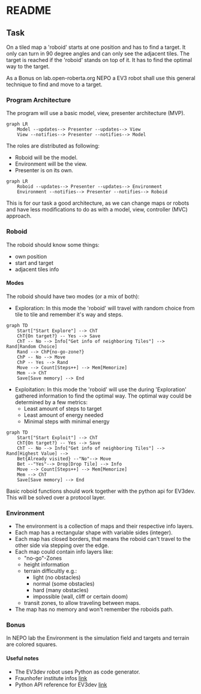# README

## Task

On a tiled map a 'roboid' starts at one position and has to find a target.
It only can turn in 90 degree angles and can only see the adjacent tiles.
The target is reached if the 'roboid' stands on top of it.
It has to find the optimal way to the target.

As a Bonus on lab.open-roberta.org NEPO a EV3 robot shall use this general
technique to find and move to a target.

### Program Architecture

The program will use a basic model, view, presenter architecture (MVP).

```mermaid
graph LR
    Model --updates--> Presenter --updates--> View
    View --notifies--> Presenter --notifies--> Model
```

The roles are distributed as following:

- Roboid will be the model.
- Environment will be the view.
- Presenter is on its own.

```mermaid
graph LR
    Roboid --updates--> Presenter --updates--> Environment
    Environment --notifies--> Presenter --notifies--> Roboid
```

This is for our task a good architecture, as we can change maps or robots and have less modifications to do as with a model, view, controller (MVC) approach.

### Roboid

The roboid should know some things:

- own position
- start and target
- adjacent tiles info

#### Modes

The roboid should have two modes (or a mix of both):

- Exploration:
    In this mode the 'roboid' will travel with random choice from tile to
    tile and remember it's way and steps.

```mermaid
graph TD
    Start["Start Explore"] --> ChT
    ChT{On target?} -- Yes --> Save
    ChT -- No --> Info["Get info of neighboring Tiles"] --> Rand[Random Choice]
    Rand --> ChP{no-go-zone?}
    ChP -- No --> Move
    ChP -- Yes --> Rand
    Move --> Count[Steps++] --> Mem[Memorize]
    Mem --> ChT
    Save[Save memory] --> End
```

- Exploitation:
    In this mode the 'roboid' will use the during 'Exploration' gathered
    information to find the optimal way.
    The optimal way could be determined by a few metrics:
  - Least amount of steps to target
  - Least amount of energy needed
  - Minimal steps with minimal energy

```mermaid
graph TD
    Start["Start Exploit"] --> ChT
    ChT{On target?} -- Yes --> Save
    ChT -- No --> Info["Get info of neighboring Tiles"] --> Rand[Highest Value] -->
    Bet{Already visited} --"No"--> Move
    Bet --"Yes"--> Drop[Drop Tile] --> Info
    Move --> Count[Steps++] --> Mem[Memorize]
    Mem --> ChT
    Save[Save memory] --> End
```

Basic roboid functions should work together with the python api for EV3dev.
This will be solved over a protocol layer.

### Environment

- The environment is a collection of maps and their respective info layers.
- Each map has a rectangular shape with variable sides (integer).
- Each map has closed borders, that means the roboid can't travel to the
  other side via stepping over the edge.
- Each map could contain info layers like:
  - "no-go"-Zones
  - height information
  - terrain difficultly e.g.:
    - light (no obstacles)
    - normal (some obstacles)
    - hard (many obstacles)
    - impossible (wall, cliff or certain doom)
  - transit zones, to allow traveling between maps.
- The map has no memory and won't remember the roboids path.

### Bonus

In NEPO lab the Environment is the simulation field and targets and terrain are colored squares.

#### Useful notes

- The EV3dev robot uses Python as code generator.
- Fraunhofer institute infos [link](https://jira.iais.fraunhofer.de/wiki/display/ORInfo/Programming+EV3#ProgrammingEV3-ProgrammingLanguagesforCodeGeneration)
- Python API reference for EV3dev [link](https://ev3dev-lang.readthedocs.io/projects/python-ev3dev/en/stable/spec.html)
